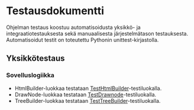 # Testausdokumentti

Ohjelman testaus koostuu automatisoidusta yksikkö- ja integraatiotestauksesta sekä manuaalisesta järjestelmätason testauksesta. Automatisoidut testit on toteutettu Pythonin unittest-kirjastolla.

## Yksikkötestaus

### Sovelluslogiikka

- HtmlBuilder-luokkaa testataan [TestHtmlBuilder](/src/tests/html_builder_test.py)-testiluokalla.
- DrawNode-luokkaa testataan [TestDrawnode](/src/tests/test_draw_node.py)-testiluokalla.
- TreeBuilder-luokkaa testataan [TestTreeBuilder](/src/tests/tree_builder_test.py)-testiluokalla. 
